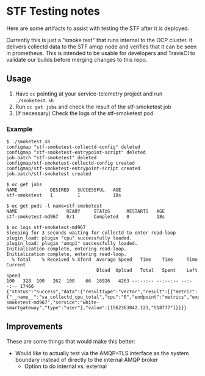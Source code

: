 # STF Testing notes

Here are some artifacts to assist with testing the STF after it is deployed.

Currently this is just a "smoke test" that runs internal to the OCP cluster. It
delivers collectd data to the STF amqp node and verifies that it can be seen in
prometheus. This is intended to be usable for developers and TravisCI to
validate our builds before merging changes to this repo.

## Usage

1. Have `oc` pointing at your service-telemetry project and run `./smoketest.sh`
1. Run `oc get jobs` and check the result of the stf-smoketest job
1. (If necessary) Check the logs of the stf-smoketest pod

### Example

```
$ ./smoketest.sh
configmap "stf-smoketest-collectd-config" deleted
configmap "stf-smoketest-entrypoint-script" deleted
job.batch "stf-smoketest" deleted
configmap/stf-smoketest-collectd-config created
configmap/stf-smoketest-entrypoint-script created
job.batch/stf-smoketest created

$ oc get jobs
NAME            DESIRED   SUCCESSFUL   AGE
stf-smoketest   1         1            18s

$ oc get pods -l name=stf-smoketest
NAME                  READY     STATUS      RESTARTS   AGE
stf-smoketest-md967   0/1       Completed   0          18s

$ oc logs stf-smoketest-md967
Sleeping for 3 seconds waiting for collectd to enter read-loop
plugin_load: plugin "cpu" successfully loaded.
plugin_load: plugin "amqp1" successfully loaded.
Initialization complete, entering read-loop.
Initialization complete, entering read-loop.
  % Total    % Received % Xferd  Average Speed   Time    Time     Time  Current
                                 Dload  Upload   Total   Spent    Left  Speed
100   328  100   262  100    66  16926   4263 --:--:-- --:--:-- --:--:-- 17466
{"status":"success","data":{"resultType":"vector","result":[{"metric":{"__name__":"sa_collectd_cpu_total","cpu":"0","endpoint":"metrics","exported_instance":"stf-smoketest-md967","service":"white-smartgateway","type":"user"},"value":[1562363042.123,"518777"]}]}}
```

## Improvements

These are some things that would make this better:

* Would like to actually test via the AMQP+TLS interface as the system boundary
  instead of directly to the internal AMQP broker
  * Option to do internal vs. external
